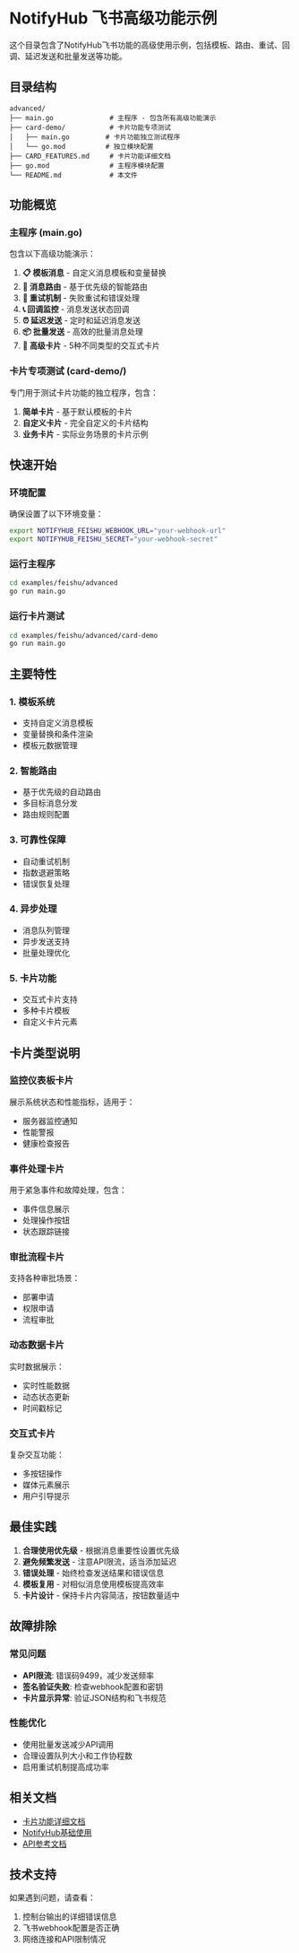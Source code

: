 # NotifyHub 飞书高级功能示例

这个目录包含了NotifyHub飞书功能的高级使用示例，包括模板、路由、重试、回调、延迟发送和批量发送等功能。

## 目录结构

```
advanced/
├── main.go              # 主程序 - 包含所有高级功能演示
├── card-demo/           # 卡片功能专项测试
│   ├── main.go         # 卡片功能独立测试程序
│   └── go.mod          # 独立模块配置
├── CARD_FEATURES.md     # 卡片功能详细文档
├── go.mod               # 主程序模块配置
└── README.md            # 本文件
```

## 功能概览

### 主程序 (main.go)
包含以下高级功能演示：

1. **📋 模板消息** - 自定义消息模板和变量替换
2. **🔀 消息路由** - 基于优先级的智能路由
3. **🔄 重试机制** - 失败重试和错误处理
4. **📞 回调监控** - 消息发送状态回调
5. **⏰ 延迟发送** - 定时和延迟消息发送
6. **📦 批量发送** - 高效的批量消息处理
7. **🎴 高级卡片** - 5种不同类型的交互式卡片

### 卡片专项测试 (card-demo/)
专门用于测试卡片功能的独立程序，包含：

1. **简单卡片** - 基于默认模板的卡片
2. **自定义卡片** - 完全自定义的卡片结构
3. **业务卡片** - 实际业务场景的卡片示例

## 快速开始

### 环境配置
确保设置了以下环境变量：
```bash
export NOTIFYHUB_FEISHU_WEBHOOK_URL="your-webhook-url"
export NOTIFYHUB_FEISHU_SECRET="your-webhook-secret"
```

### 运行主程序
```bash
cd examples/feishu/advanced
go run main.go
```

### 运行卡片测试
```bash
cd examples/feishu/advanced/card-demo
go run main.go
```

## 主要特性

### 1. 模板系统
- 支持自定义消息模板
- 变量替换和条件渲染
- 模板元数据管理

### 2. 智能路由
- 基于优先级的自动路由
- 多目标消息分发
- 路由规则配置

### 3. 可靠性保障
- 自动重试机制
- 指数退避策略
- 错误恢复处理

### 4. 异步处理
- 消息队列管理
- 异步发送支持
- 批量处理优化

### 5. 卡片功能
- 交互式卡片支持
- 多种卡片模板
- 自定义卡片元素

## 卡片类型说明

### 监控仪表板卡片
展示系统状态和性能指标，适用于：
- 服务器监控通知
- 性能警报
- 健康检查报告

### 事件处理卡片
用于紧急事件和故障处理，包含：
- 事件信息展示
- 处理操作按钮
- 状态跟踪链接

### 审批流程卡片
支持各种审批场景：
- 部署申请
- 权限申请
- 流程审批

### 动态数据卡片
实时数据展示：
- 实时性能数据
- 动态状态更新
- 时间戳标记

### 交互式卡片
复杂交互功能：
- 多按钮操作
- 媒体元素展示
- 用户引导提示

## 最佳实践

1. **合理使用优先级** - 根据消息重要性设置优先级
2. **避免频繁发送** - 注意API限流，适当添加延迟
3. **错误处理** - 始终检查发送结果和错误信息
4. **模板复用** - 对相似消息使用模板提高效率
5. **卡片设计** - 保持卡片内容简洁，按钮数量适中

## 故障排除

### 常见问题
- **API限流**: 错误码9499，减少发送频率
- **签名验证失败**: 检查webhook配置和密钥
- **卡片显示异常**: 验证JSON结构和飞书规范

### 性能优化
- 使用批量发送减少API调用
- 合理设置队列大小和工作协程数
- 启用重试机制提高成功率

## 相关文档

- [卡片功能详细文档](CARD_FEATURES.md)
- [NotifyHub基础使用](../basic/)
- [API参考文档](../../../README.md)

## 技术支持

如果遇到问题，请查看：
1. 控制台输出的详细错误信息
2. 飞书webhook配置是否正确
3. 网络连接和API限制情况